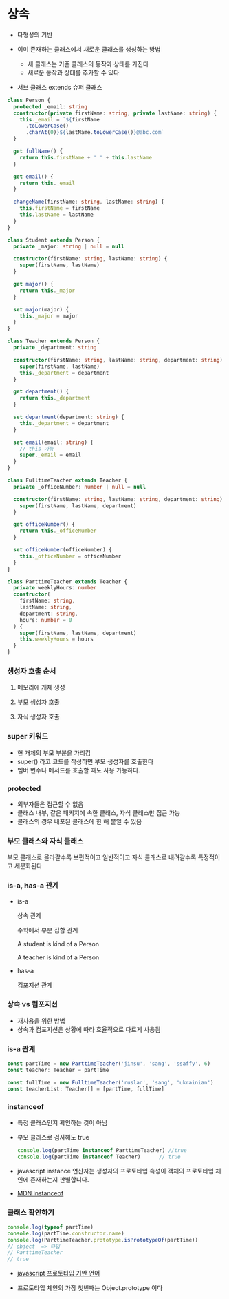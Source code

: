 # 상속

- 다형성의 기반
- 이미 존재하는 클래스에서 새로운 클래스를 생성하는 방법
  - 새 클래스는 기존 클래스의 동작과 상태를 가진다
  - 새로운 동작과 상태를 추가할 수 있다 

- 서브 클래스 extends 슈퍼 클래스

```typescript
class Person {
  protected _email: string
  constructor(private firstName: string, private lastName: string) {
    this._email = `${firstName
      .toLowerCase()
      .charAt(0)}${lastName.toLowerCase()}@abc.com`
  }

  get fullName() {
    return this.firstName + ' ' + this.lastName
  }

  get email() {
    return this._email
  }

  changeName(firstName: string, lastName: string) {
    this.firstName = firstName
    this.lastName = lastName
  }
}

class Student extends Person {
  private _major: string | null = null

  constructor(firstName: string, lastName: string) {
    super(firstName, lastName)
  }

  get major() {
    return this._major
  }

  set major(major) {
    this._major = major
  }
}

class Teacher extends Person {
  private _department: string

  constructor(firstName: string, lastName: string, department: string) {
    super(firstName, lastName)
    this._department = department
  }

  get department() {
    return this._department
  }

  set department(department: string) {
    this._department = department
  }

  set email(email: string) {
    // this 가능
    super._email = email
  }
}

class FulltimeTeacher extends Teacher {
  private _officeNumber: number | null = null

  constructor(firstName: string, lastName: string, department: string) {
    super(firstName, lastName, department)
  }

  get officeNumber() {
    return this._officeNumber
  }

  set officeNumber(officeNumber) {
    this._officeNumber = officeNumber
  }
}

class ParttimeTeacher extends Teacher {
  private weeklyHours: number
  constructor(
    firstName: string,
    lastName: string,
    department: string,
    hours: number = 0
  ) {
    super(firstName, lastName, department)
    this.weeklyHours = hours
  }
}
```



### 생성자 호출 순서

1. 메모리에 개체 생성

2. 부모 생성자 호출

3. 자식 생성자 호출

   

### super 키워드

- 현 개체의 부모 부분을 가리킴
- super() 라고 코드를 작성하면 부모 생성자를 호출한다 
- 멤버 변수나 메서드를 호출할 때도 사용 가능하다.



### protected

- 외부자들은 접근할 수 없음
- 클래스 내부, 같은 패키지에 속한 클래스, 자식 클래스만 접근 가능
- 클래스의 경우 내포된 클래스에 한 해 붙일 수 있음 



### 부모 클래스와 자식 클래스

부모 클래스로 올라갈수록 보편적이고 일반적이고 자식 클래스로 내려갈수록 특정적이고 세분화된다



### is-a, has-a 관계

- is-a

  상속 관계

  수학에서 부분 집합 관계

  A student is kind of a Person 

  A teacher is kind of a Person 

- has-a

  컴포지션 관계

  

### 상속 vs 컴포지션

- 재사용을 위한 방법
- 상속과 컴포지션은 상황에 따라 효율적으로 다르게 사용됨  



### is-a 관계

```typescript
const partTime = new ParttimeTeacher('jinsu', 'sang', 'ssaffy', 6)
const teacher: Teacher = partTime

const fullTime = new FulltimeTeacher('ruslan', 'sang', 'ukrainian')
const teacherList: Teacher[] = [partTime, fullTime]
```



### instanceof

- 특정 클래스인지 확인하는 것이 아님

- 부모 클래스로 검사해도 true

  ```typescript
  console.log(partTime instanceof ParttimeTeacher) //true
  console.log(partTime instanceof Teacher)		// true
  ```

- javascript instance 연산자는 생성자의 프로토타입 속성이 객체의 프로토타입 체인에 존재하는지 판별합니다.

- [MDN instanceof](https://developer.mozilla.org/ko/docs/Web/JavaScript/Reference/Operators/instanceof)



### 클래스 확인하기

```typescript
console.log(typeof partTime)
console.log(partTime.constructor.name)
console.log(ParttimeTeacher.prototype.isPrototypeOf(partTime))
// object  => 타입 
// ParttimeTeacher
// true
```

- [javascript 프로토타입 기반 언어](https://developer.mozilla.org/ko/docs/Learn/JavaScript/Objects/Object_prototypes)

- 프로토타입 체인의 가장 첫번째는 Object.prototype 이다 

  

